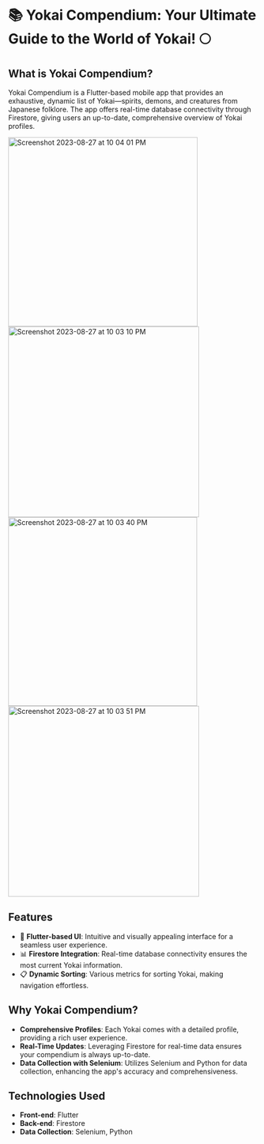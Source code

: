 # 📚 Yokai Compendium: Your Ultimate Guide to the World of Yokai! 🌕

## What is Yokai Compendium?

Yokai Compendium is a Flutter-based mobile app that provides an exhaustive, dynamic list of Yokai—spirits, demons, and creatures from Japanese folklore. The app offers real-time database connectivity through Firestore, giving users an up-to-date, comprehensive overview of Yokai profiles.

<img width="383" alt="Screenshot 2023-08-27 at 10 04 01 PM" src="https://github.com/afahimi/yokai-compendium/assets/90342512/175dc234-510f-4728-a6d5-800f5f23a50e">
<img width="386" alt="Screenshot 2023-08-27 at 10 03 10 PM" src="https://github.com/afahimi/yokai-compendium/assets/90342512/cb28ca78-154b-4113-9819-a4b55200b7c8">
<img width="382" alt="Screenshot 2023-08-27 at 10 03 40 PM" src="https://github.com/afahimi/yokai-compendium/assets/90342512/cc50d4ab-f153-47a4-a1e4-d35905560d4f">
<img width="386" alt="Screenshot 2023-08-27 at 10 03 51 PM" src="https://github.com/afahimi/yokai-compendium/assets/90342512/76e84fed-ec9b-4177-849c-34423ef74c05">

## Features

- 🌟 **Flutter-based UI**: Intuitive and visually appealing interface for a seamless user experience.
- 📊 **Firestore Integration**: Real-time database connectivity ensures the most current Yokai information.
- 📋 **Dynamic Sorting**: Various metrics for sorting Yokai, making navigation effortless.

## Why Yokai Compendium?

- **Comprehensive Profiles**: Each Yokai comes with a detailed profile, providing a rich user experience.
- **Real-Time Updates**: Leveraging Firestore for real-time data ensures your compendium is always up-to-date.
- **Data Collection with Selenium**: Utilizes Selenium and Python for data collection, enhancing the app's accuracy and comprehensiveness.

## Technologies Used

- **Front-end**: Flutter
- **Back-end**: Firestore
- **Data Collection**: Selenium, Python
